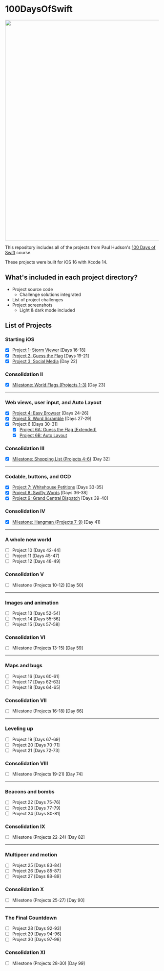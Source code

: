 # 100DaysOfSwift
<div align="center">
  <img src="https://i.ytimg.com/vi/RB5nWzdl-b8/maxresdefault.jpg" width="720">
</div>

This repository includes all of the projects from Paul Hudson's [100 Days of Swift](https://www.hackingwithswift.com/100) course.

These projects were built for iOS 16 with Xcode 14.

## What's included in each project directory?
* Project source code
  * Challenge solutions integrated
* List of project challenges
* Project screenshots
  * Light & dark mode included

## List of Projects
### Starting iOS
- [x] [Project 1: Storm Viewer](01-Project-1-StormViewer) [Days 16-18]
- [x] [Project 2: Guess the Flag](02-Project-2-GuessTheFlag) [Days 19-21]
- [x] [Project 3: Social Media](03-Project-3-SocialMedia) [Day 22]
### Consolidation II
- [x] [Milestone: World Flags (Projects 1-3)](04-Milestone-Project-WorldFlags) [Day 23]
---
### Web views, user input, and Auto Layout
- [x] [Project 4: Easy Browser](05-Project-4-EasyBrowser) [Days 24-26]
- [x] [Project 5: Word Scramble](06-Project-5-WordScramble) [Days 27-29]
- [x] Project 6 [Days 30-31]
  - [x] [Project 6A: Guess the Flag [Extended]](07A-Project-6A-GuessTheFlag)
  - [x] [Project 6B: Auto Layout](07B-Project-6B-AutoLayout)
### Consolidation III
- [x] [Milestone: Shopping List (Projects 4-6)](08-Milestone-Project-ShoppingList) [Day 32]
---
### Codable, buttons, and GCD
- [x] [Project 7: Whitehouse Petitions](09-Project-7-WhitehousePetitions) [Days 33-35]
- [x] [Project 8: Swifty Words](10-Project-8-SwiftyWords) [Days 36-38]
- [x] [Project 9: Grand Central Dispatch](11-Project-9-GrandCentralDispatch) [Days 39-40]
### Consolidation IV
- [x] [Milestone: Hangman (Projects 7-9)](12-Milestone-Project-Hangman) [Day 41]
---
### A whole new world
- [ ] Project 10 [Days 42-44]
- [ ] Project 11 [Days 45-47]
- [ ] Project 12 [Days 48-49]
### Consolidation V
- [ ] Milestone (Projects 10-12) [Day 50]
---
### Images and animation
- [ ] Project 13 [Days 52-54]
- [ ] Project 14 [Days 55-56]
- [ ] Project 15 [Days 57-58]
### Consolidation VI
- [ ] Milestone (Projects 13-15) [Day 59]
---
### Maps and bugs
- [ ] Project 16 [Days 60-61]
- [ ] Project 17 [Days 62-63]
- [ ] Project 18 [Days 64-65]
### Consolidation VII
- [ ] Milestone (Projects 16-18) [Day 66]
---
### Leveling up
- [ ] Project 19 [Days 67-69]
- [ ] Project 20 [Days 70-71]
- [ ] Project 21 [Days 72-73]
### Consolidation VIII
- [ ] Milestone (Projects 19-21) [Day 74]
---
### Beacons and bombs
- [ ] Project 22 [Days 75-76]
- [ ] Project 23 [Days 77-79]
- [ ] Project 24 [Days 80-81]
### Consolidation IX
- [ ] Milestone (Projects 22-24) [Day 82]
---
### Multipeer and motion
- [ ] Project 25 [Days 83-84]
- [ ] Project 26 [Days 85-87]
- [ ] Project 27 [Days 88-89]
### Consolidation X
- [ ] Milestone (Projects 25-27) [Day 90]
---
### The Final Countdown
- [ ] Project 28 [Days 92-93]
- [ ] Project 29 [Days 94-96]
- [ ] Project 30 [Days 97-98]
### Consolidation XI
- [ ] Milestone (Projects 28-30) [Day 99]
